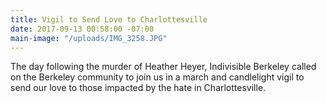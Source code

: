 ```yaml
---
title: Vigil to Send Love to Charlottesville
date: 2017-09-13 00:58:00 -07:00
main-image: "/uploads/IMG_3258.JPG"
---
```


The day following the murder of Heather Heyer, Indivisible Berkeley called on the Berkeley community to join us in a march and candlelight vigil to send our love to those impacted by the hate in Charlottesville.